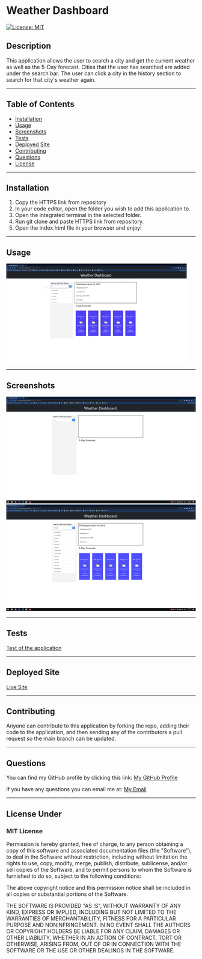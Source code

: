 # Weather Dashboard
[![License: MIT](https://img.shields.io/badge/License-MIT-yellow.svg)](https://opensource.org/licenses/MIT)

## Description 
This application allows the user to search a city and get the current weather as well as the 5-Day forecast. Cities that the user has searched are added under the search bar. The user can click a city in the history section to search for that city's weather again.


---

## Table of Contents

* [Installation](#installation)
* [Usage](#usage)
* [Screenshots](#screenshots)
* [Tests](#tests)
* [Deployed Site](#deployed-site)
* [Contributing](#contributing)
* [Questions](#questions)
* [License](#license)


---

## Installation
1) Copy the HTTPS link from repository 
2) In your code editor, open the folder you wish to add this application to. 
3) Open the integrated terminal in the selected folder. 
4) Run git clone and paste HTTPS link from repository. 
5) Open the index.html file in your browser and enjoy!

---

## Usage 
![Applicaton in use](public/reference/giphy.gif)

---

## Screenshots
![Workout-Tracker](public/reference/1.png)
![Workout-Tracker](public/reference/2.png)



---

## Tests
[Test of the application](https://drive.google.com/file/d/1gmQA90-XtFLFtzZs3vZsvpEffrfAWcJe/view?usp=sharing)

---

## Deployed Site
[Live Site](https://mrosavourazeris.github.io/Weather-Dashboard/)

---

## Contributing
Anyone can contribute to this application by forking the repo, adding their code to the application, and then sending any of the contributors a pull request so the main branch can be updated.

---

## Questions

You can find my GitHub profile by clicking this link: [My GitHub Profile](https://github.com/mrosavourazeris)

If you have any questions you can email me at: [My Email](test@test.com)

---

## License Under

### MIT License

Permission is hereby granted, free of charge, to any person obtaining a copy
of this software and associated documentation files (the "Software"), to deal
in the Software without restriction, including without limitation the rights
to use, copy, modify, merge, publish, distribute, sublicense, and/or sell
copies of the Software, and to permit persons to whom the Software is
furnished to do so, subject to the following conditions:

The above copyright notice and this permission notice shall be included in all
copies or substantial portions of the Software.

THE SOFTWARE IS PROVIDED "AS IS", WITHOUT WARRANTY OF ANY KIND, EXPRESS OR
IMPLIED, INCLUDING BUT NOT LIMITED TO THE WARRANTIES OF MERCHANTABILITY,
FITNESS FOR A PARTICULAR PURPOSE AND NONINFRINGEMENT. IN NO EVENT SHALL THE
AUTHORS OR COPYRIGHT HOLDERS BE LIABLE FOR ANY CLAIM, DAMAGES OR OTHER
LIABILITY, WHETHER IN AN ACTION OF CONTRACT, TORT OR OTHERWISE, ARISING FROM,
OUT OF OR IN CONNECTION WITH THE SOFTWARE OR THE USE OR OTHER DEALINGS IN THE
SOFTWARE.
